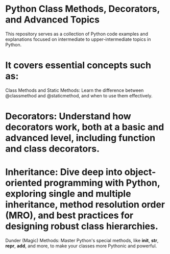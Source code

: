 # Python Class Methods, Decorators, and Advanced Topics
This repository serves as a collection of Python code examples and explanations focused on intermediate to upper-intermediate topics in Python.

# It covers essential concepts such as:
Class Methods and Static Methods: Learn the difference between @classmethod and @staticmethod, and when to use them effectively.
# Decorators: Understand how decorators work, both at a basic and advanced level, including function and class decorators.
# Inheritance: Dive deep into object-oriented programming with Python, exploring single and multiple inheritance, method resolution order (MRO), and best practices for designing robust class hierarchies.
Dunder (Magic) Methods: Master Python's special methods, like __init__, __str__, __repr__, __add__, and more, to make your classes more Pythonic and powerful.
